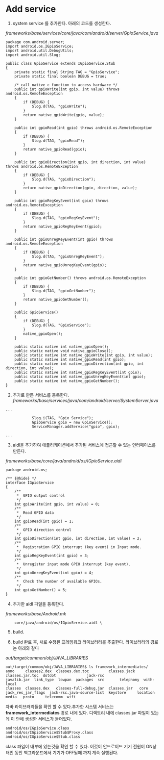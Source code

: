 # Add service



1. system service 를 추가한다. 아래의 코드를 생성한다.  

_frameworks/base/services/core/java/com/android/server/GpioService.java_
```
package com.android.server;
import android.os.IGpioService;
import android.util.DebugUtils;
import android.util.Slog;

public class GpioService extends IGpioService.Stub
{
    private static final String TAG = "GpioService";
	private static final boolean DEBUG = true;

    /* call native c function to access hardware */
    public int gpioWrite(int gpio, int value) throws android.os.RemoteException
    {
		if (DEBUG) {
			Slog.d(TAG, "gpioWrite");
		}
        return native_gpioWrite(gpio, value);
    }
    
    public int gpioRead(int gpio) throws android.os.RemoteException
    {
		if (DEBUG) {
			Slog.d(TAG, "gpioRead");
		}
        return native_gpioRead(gpio);
    }
    
    public int gpioDirection(int gpio, int direction, int value) throws android.os.RemoteException
    {
		if (DEBUG) {
			Slog.d(TAG, "gpioDirection");
		}
        return native_gpioDirection(gpio, direction, value);
    }
    
    public int gpioRegKeyEvent(int gpio) throws android.os.RemoteException
    {
		if (DEBUG) {
			Slog.d(TAG, "gpioRegKeyEvent");
		}
        return native_gpioRegKeyEvent(gpio);
    }
    
    public int gpioUnregKeyEvent(int gpio) throws android.os.RemoteException
    {
		if (DEBUG) {
			Slog.d(TAG, "gpioUnregKeyEvent");
		}
        return native_gpioUnregKeyEvent(gpio);
    }
    
    public int gpioGetNumber() throws android.os.RemoteException
    {
		if (DEBUG) {
			Slog.d(TAG, "gpioGetNumber");
		}
        return native_gpioGetNumber();
    }
    
    public GpioService()
    {
		if (DEBUG) {
			Slog.d(TAG, "GpioService");
		}
        native_gpioOpen();
    }

    public static native int native_gpioOpen();
    public static native void native_gpioClose();
    public static native int native_gpioWrite(int gpio, int value);
    public static native int native_gpioRead(int gpio);
    public static native int native_gpioDirection(int gpio, int direction, int value);
    public static native int native_gpioRegKeyEvent(int gpio);
    public static native int native_gpioUnregKeyEvent(int gpio);
    public static native int native_gpioGetNumber();
}
```

2. 추가로 만든 서비스를 등록한다.
_frameworks/base/services/java/com/android/server/SystemServer.java_

```
...

			Slog.i(TAG, "Gpio Service");
			GpioService gpio = new GpioService();
			ServiceManager.addService("gpio", gpio);

...
```

3. aidl을 추가하여 애플리케이션에서 추가된 서비스에 접근할 수 있는 인터페이스를 만든다.

_frameworks/base/core/java/android/os/IGpioService.aidl_
```
package android.os;

/** {@hide} */
interface IGpioService
{
	/**
	 *	GPIO output control
	 */
	int gpioWrite(int gpio, int value) = 0;
	/**
	 *	Read GPIO data
	 */
	int gpioRead(int gpio) = 1;
	/**
	 *	GPIO direction control
	 */
	int gpioDirection(int gpio, int direction, int value) = 2;
	/**
	 *	Registration GPIO interrupt (key event) in Input mode.
	 */
	int gpioRegKeyEvent(int gpio) = 3;
	/**
	 *	Unregister input mode GPIO interrupt (key event).
	 */
	int gpioUnregKeyEvent(int gpio) = 4;
	/**
	 *	Check the number of available GPIOs.
	 */
	int gpioGetNumber() = 5;
}
```

4. 추가한 aidl 파일을 등록한다.

_frameworks/base/Android.mk_
```
	core/java/android/os/IGpioService.aidl \
```

5. build.

6. build 완료 후, 새로 수정된 프레임워크 라이브러리를 추출한다. 라이브러리의 경로는 아래와 같다

_out/target/common/obj/JAVA_LIBRARIES_
```
out/target/common/obj/JAVA_LIBRARIES$ ls framework_intermediates/
anno     classes2.dex  classes.dex.toc         classes.jack  classes.jar.toc  dotdot              jack-rsc                   javalib.jar  link_type  lowpan  packages  src       telephony  with-local
classes  classes.dex   classes-full-debug.jar  classes.jar   core             jack_res_jar_flags  jack-rsc.java-source-list  keystore     location   media   proto     telecomm  wifi
```

자바 라이브러리들을 확인 할 수 있다.추가한 시스템 서비스는 __framework_intermediates__ 경로 내에 있다.
디렉토리 내에 classes.jar 파일이 있는데 이 안에 생성한 서비스가 들어있다. 

```
android/os/IGpioService.class
android/os/IGpioService$Stub$Proxy.class
android/os/IGpioService$Stub.class 
```

class 파일이 내부에 있는것을 확인 할 수 있다. 이것이 안드로이드 기기 전원이  ON상태인 동안 백그라운드에서 기기가 OFF될때 까지 계속 실행된다.


